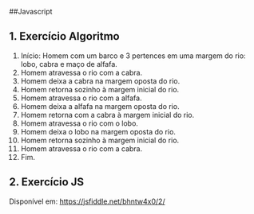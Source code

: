 ##Javascript

## 1. Exercício Algoritmo

1. Início: Homem com um barco e 3 pertences em uma margem do rio: lobo, cabra e maço de alfafa.
2. Homem atravessa o rio com a cabra.
3. Homem deixa a cabra na margem oposta do rio.
4. Homem retorna sozinho à margem inicial do rio.
5. Homem atravessa o rio com a alfafa.
6. Homem deixa a alfafa na margem oposta do rio.
7. Homem retorna com a cabra à margem inicial do rio.
8. Homem atravessa o rio com o lobo.
9. Homem deixa o lobo na margem oposta do rio.
10. Homem retorna sozinho à margem inicial do rio.
11. Homem atravessa o rio com a cabra.
12. Fim.

## 2. Exercício JS

Disponível em: https://jsfiddle.net/bhntw4x0/2/